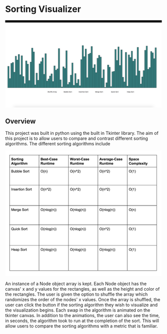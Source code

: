 # Sorting Visualizer

![image](Shuffle.png)

##  Overview

This project was built in python using the built in Tkinter library. 
The aim of this project is to allow users to compare and contrast 
different sorting algorithms. The different sorting algorithms include

![algos](algos.png)

An instance of a Node object array is kept. Each Node object has the canvas'
x and y values for the rectangles, as well as the height and color of the rectangles.
The user is given the option to shuffle the array which randomizes the order of the nodes'
x values. Once the array is shuffled, the user can click the button if the sorting
algorithm they wish to visualize and the visualization begins. Each swap in the algorithm 
is animated on the tkinter canvas. In addition to the animations, the user can also see
the time, in seconds, the algorithm took to run at the completion of the sort. This will allow
users to compare the sorting algorithms with a metric that is familiar. 

